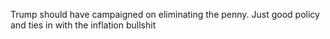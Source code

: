 Trump should have campaigned on eliminating the penny. Just good policy and ties in with the inflation bullshit

